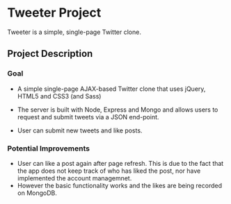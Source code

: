 # Tweeter Project

Tweeter is a simple, single-page Twitter clone.

## Project Description
### Goal
- A simple single-page AJAX-based Twitter clone that uses jQuery, HTML5 and CSS3 (and Sass)

- The server is built with Node, Express and Mongo and allows users to request and submit tweets via a JSON end-point. 

- User can submit new tweets and like posts.

### Potential Improvements
- User can like a post again after page refresh. This is due to the fact that the app does not keep track of who has liked the post, nor have implemented the account managemnet. 
- However the basic functionality works and the likes are being recorded on MongoDB.

